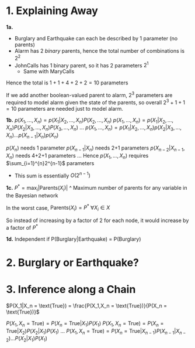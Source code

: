 
# 1. Explaining Away
**1a.** 
- Burglary and Earthquake can each be described by 1 parameter (no parents)
- Alarm has 2 *binary* parents, hence the total number of combinations is $2^2$
- JohnCalls has 1 binary parent, so it has 2 parameters $2^1$
	- Same with MaryCalls

Hence the total is $1 + 1 + 4 + 2 + 2 = 10$ parameters

If we add another boolean-valued parent to alarm, $2^3$ parameters are required to model alarm given the state of the parents, so overall $2^3 + 1 + 1 = 10$  parameters are needed just to model alarm.

**1b.**
$p(X_1,...,X_n)=p(X_1|X_2,...,X_n)P(X_2,...,X_n)$
$p(X_1,...,X_n)=p(X_1|X_2,...,X_n)P(X_2|X_3,...,X_n)P(X_3,...,X_n)$
$...$
$p(X_1,...,X_n)=p(X_1|X_2,...,X_n)p(X_2|X_3,...,X_n)...p(X_{n-1}|X_n)p(X_n)$

$p(X_n)$ needs 1 parameter
$p(X_{n-1}|X_n)$ needs 2+1 parameters
$p(X_{n-2}|X_{n-1}, X_n)$ needs 4+2+1 parameters
...
Hence $p(X_1,...,X_n)$ requires $\sum_{i=1}^{n}2^{n-1}$ parameters
- This sum is essentially $O(2^{n-1})$

**1c.**
$P^*=\max_i|\text{Parents}(X_i)|$
^ Maximum number of parents for any variable in the Bayesian network

In the worst case, $\text{Parents}(X_i)=P^* \ \forall X_i \in X$

So instead of increasing by a factor of $2$ for each node, it would increase by a factor of $P^*$

**1d.**
Independent if P(Burglary|Earthquake) = P(Burglary)

# 2. Burglary or Earthquake?

# 3. Inference along a Chain

$P(X_1|X_n = \text{True}) = \frac{P(X_1,X_n = \text{True})}{P(X_n = \text{True})}$

$P(X_1,X_n=\text{True})=P(X_n=\text{True}|X_1)P(X_1)$
$P(X_1,X_n=\text{True})=P(X_n=\text{True}|X_2)P(X_2|X_1)P(X_1)$
$...$
$P(X_1,X_n=\text{True})=P(X_n=\text{True}|X_{n-1})P(X_{n-1}|X_{n-2})...P(X_2|X_1)P(X_1)$





